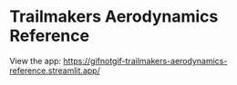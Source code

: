 # Trailmakers Aerodynamics Reference

View the app: https://gifnotgif-trailmakers-aerodynamics-reference.streamlit.app/
